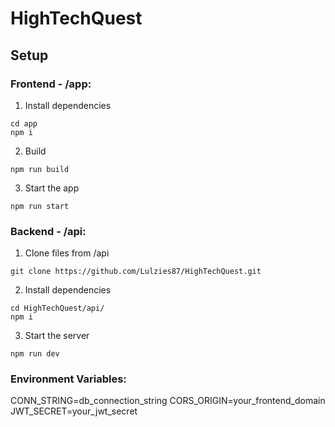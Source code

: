# HighTechQuest

## Setup

### Frontend - /app:
1. Install dependencies
```
cd app
npm i
```

2. Build
```
npm run build
```

3. Start the app
```
npm run start
```

### Backend - /api:

1. Clone files from /api

```
git clone https://github.com/Lulzies87/HighTechQuest.git
```

2. Install dependencies

```
cd HighTechQuest/api/
npm i
```

3. Start the server

```
npm run dev
```

### Environment Variables:
CONN_STRING=db_connection_string
CORS_ORIGIN=your_frontend_domain
JWT_SECRET=your_jwt_secret
